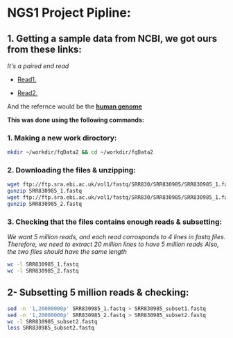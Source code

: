 # NGS1 Project Pipline:

## 1. Getting a sample data from NCBI, we got ours from these links:
  *It's a paired end read*

  * [Read1.](ftp://ftp.sra.ebi.ac.uk/vol1/fastq/SRR830/SRR830985/SRR830985_1.fastq.gz)

  * [Read2.](ftp://ftp.sra.ebi.ac.uk/vol1/fastq/SRR830/SRR830985/SRR830985_2.fastq.gz)

And the refernce would be the **[human genome](ncbi.nlm.nih.gov/refseq/H_sapiens/annotation/GRCh38_latest/refseq_identifiers/GRCh38_latest_rna.fna.gz)**

**This was done using the following commands:**

  ### 1. Making a new work diroctory:
```bash
mkdir ~/workdir/fqData2 && cd ~/workdir/fqData2
```

  ### 2. Downloading the files & unzipping:
```bash
wget ftp://ftp.sra.ebi.ac.uk/vol1/fastq/SRR830/SRR830985/SRR830985_1.fastq.gz
gunzip SRR830985_1.fastq
wget ftp://ftp.sra.ebi.ac.uk/vol1/fastq/SRR830/SRR830985/SRR830985_1.fastq.gz
gunzip SRR830985_2.fastq

```

  ### 3. Checking that the files contains enough reads & subsetting:
*We want 5 million reads, and each read corrosponds to 4 lines in fastq files. Therefore, we need to extract 20 million lines to have 5 million reads
Also, the two files should have the same length*
```bash
wc -l SRR830985_1.fastq
wc -l SRR830985_2.fastq
```


## 2- Subsetting 5 million reads & checking:
```bash
sed -n '1,20000000p' SRR830985_1.fastq > SRR830985_subset1.fastq
sed -n '1,20000000p' SRR830985_2.fastq > SRR830985_subset2.fastq
wc -l SRR830985_subset2.fastq
less SRR830985_subset2.fastq
```
